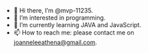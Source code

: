 - 👋 Hi there, I’m @mvp-11235.
- 👀 I’m interested in programming.
- 🌱 I’m currently learning JAVA and JavaScript.
- 📫 How to reach me: please contact me on joanneleeathena@gmail.com.

<!---
mvp-11235/mvp-11235 is a ✨ special ✨ repository because its `README.md` (this file) appears on your GitHub profile.
You can click the Preview link to take a look at your changes.
--->
